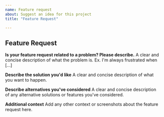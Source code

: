 ```yaml
---
name: Feature request
about: Suggest an idea for this project
title: "Feature Request"

---
```


## Feature Request
<!-- First of all: Have you checked the docs https://developers.line.biz/en/docs/messaging-api/overview/, Q&A page https://developers.line.biz/en/faq/, GitHub issues whether someone else has already reported your issue? -->

**Is your feature request related to a problem? Please describe.**
A clear and concise description of what the problem is. Ex. I'm always frustrated when [...]

**Describe the solution you'd like**
A clear and concise description of what you want to happen.

**Describe alternatives you've considered**
A clear and concise description of any alternative solutions or features you've considered.

**Additional context**
Add any other context or screenshots about the feature request here.
